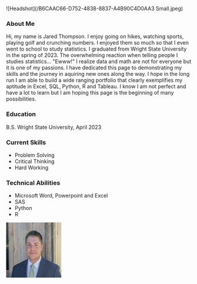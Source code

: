 
![Headshot](/B6CAAC66-D752-4838-8837-A4B90C4D0AA3 Small.jpeg)  

### About Me
Hi, my name is Jared Thompson. I enjoy going on hikes, watching sports, playing golf and crunching numbers. I enjoyed them so much so that I even went to school to study statistics. I graduated from Wright State University in the spring of 2023. The overwhelming reaction when telling people I studies statistics... "Ewww!" I realize data and math are not for everyone but it is one of my passions. I have dedicated this page to demonstrating my skills and the journey in aquiring new ones along the way. I hope in the long run I am able to build a wide ranging portfolio that clearly exemplifies my aptitude in Excel, SQL, Python, R and Tableau. I know I am not perfect and have a lot to learn but I am hoping this page is the beginning of many possibilities.

### Education
B.S. Wright State University, April 2023

### Current Skills
- Problem Solving
- Critical Thinking
- Hard Working

### Technical Abilities
- Microsoft Word, Powerpoint and Excel
- SAS
- Python
- R

<img src="B6CAAC66-D752-4838-8837-A4B90C4D0AA3 Small.jpeg" width="150" height="150" align="center" >


